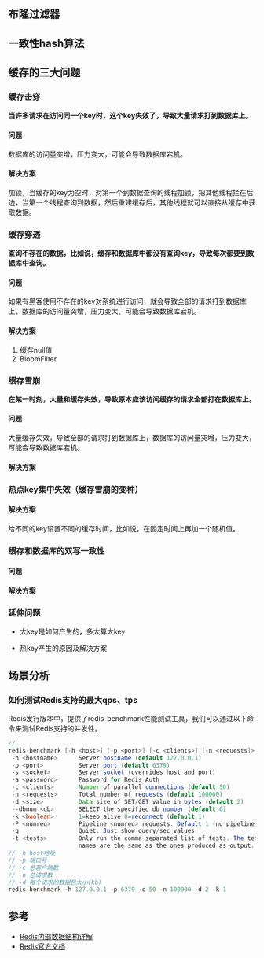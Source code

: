 ## 布隆过滤器

## 一致性hash算法

## 缓存的三大问题

### 缓存击穿

**当许多请求在访问同一个key时，这个key失效了，导致大量请求打到数据库上。**

#### 问题

数据库的访问量突增，压力变大，可能会导致数据库宕机。

#### 解决方案

加锁，当缓存的key为空时，对第一个到数据查询的线程加锁，把其他线程拦在后边，当第一个线程查询到数据，然后重建缓存后，其他线程就可以直接从缓存中获取数据。

### 缓存穿透

**查询不存在的数据，比如说，缓存和数据库中都没有查询key，导致每次都要到数据库中查询。**

#### 问题

如果有黑客使用不存在的key对系统进行访问，就会导致全部的请求打到数据库上，数据库的访问量突增，压力变大，可能会导致数据库宕机。

#### 解决方案

1. 缓存null值
2. BloomFilter

### 缓存雪崩

**在某一时刻，大量和缓存失效，导致原本应该访问缓存的请求全部打在数据库上。**

#### 问题

大量缓存失效，导致全部的请求打到数据库上，数据库的访问量突增，压力变大，可能会导致数据库宕机。

#### 解决方案

### 热点key集中失效（缓存雪崩的变种）

#### 解决方案

给不同的key设置不同的缓存时间，比如说，在固定时间上再加一个随机值。

### 缓存和数据库的双写一致性

#### 问题

#### 解决方案

### 延伸问题

* 大key是如何产生的，多大算大key

* 热key产生的原因及解决方案

## 场景分析

### 如何测试Redis支持的最大qps、tps

Redis发行版本中，提供了redis-benchmark性能测试工具，我们可以通过以下命令来测试Redis支持的并发性。

```java
// 
redis-benchmark [-h <host>] [-p <port>] [-c <clients>] [-n <requests]> [-k <boolean>]
 -h <hostname>      Server hostname (default 127.0.0.1)
 -p <port>          Server port (default 6379)
 -s <socket>        Server socket (overrides host and port)
 -a <password>      Password for Redis Auth
 -c <clients>       Number of parallel connections (default 50)
 -n <requests>      Total number of requests (default 100000)
 -d <size>          Data size of SET/GET value in bytes (default 2)
 --dbnum <db>       SELECT the specified db number (default 0)
 -k <boolean>       1=keep alive 0=reconnect (default 1)
 -P <numreq>        Pipeline <numreq> requests. Default 1 (no pipeline).
 -q                 Quiet. Just show query/sec values
 -t <tests>         Only run the comma separated list of tests. The test
                    names are the same as the ones produced as output.
// -h host地址
// -p 端口号
// -c 总客户端数
// -n 总请求数
// -d 每个请求的数据包大小(kb)
redis-benchmark -h 127.0.0.1 -p 6379 -c 50 -n 100000 -d 2 -k 1
```

## 参考

* [Redis内部数据结构详解](http://zhangtielei.com/posts/server.html)
* [Redis官方文档](https://redis.io/documentation)